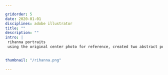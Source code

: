 ```yaml
---

gridorder: 5
date: 2020-01-01
disciplines: adobe illustrator
title: ""
description: ""
intro: |
 rihanna portraits
 using the original center photo for reference, created two abstract portraits of rihanna


thumbnail: "/rihanna.png"

---
```

